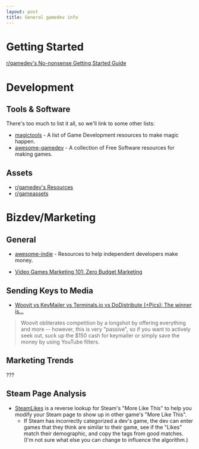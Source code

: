 ```yaml
---
layout: post
title: General gamedev info
---
```


# Getting Started

[r/gamedev's No-nonsense Getting Started Guide](https://www.reddit.com/r/gamedev/wiki/getting_started)


# Development

## Tools & Software

There's too much to list it all, so we'll link to some other lists:

* [magictools](https://github.com/ellisonleao/magictools) - A list of Game Development resources to make magic happen.
* [awesome-gamedev](https://github.com/Calinou/awesome-gamedev) - A collection of Free Software resources for making games.


## Assets

* [r/gamedev's Resources](https://www.reddit.com/r/gamedev/wiki/faq#wiki_resources)
* [r/gameassets](https://www.reddit.com/r/gameassets/)


# Bizdev/Marketing

## General

* [awesome-indie](https://github.com/mezod/awesome-indie) - Resources to help independent developers make money.

* [Video Games Marketing 101: Zero Budget Marketing](https://www.reddit.com/r/gamedev/comments/ah91c9/im_a_video_games_marketer_and_ive_decided_to/)


## Sending Keys to Media

* [Woovit vs KeyMailer vs Terminals.io vs DoDistribute (+Pics): The winner is...](https://www.reddit.com/r/gamedev/comments/6llny9/woovit_vs_keymailer_vs_terminalsio_vs/)

> Woovit obliterates competition by a longshot by offering everything and more -- however, this is very "passive", so if you want to actively seek out, suck up the $150 cash for keymailer or simply save the money by using YouTube filters. 


## Marketing Trends

???


## Steam Page Analysis

* [SteamLikes](https://www.reddit.com/r/gamedev/comments/av1frk/steam_likes_service_that_shows_recommendations_on/) is a reverse lookup for Steam's "More Like This" to help you modify your Steam page to show up in other game's "More Like This".
    * If Steam has incorrectly categorized a dev's game, the dev can enter games that they think are similar to their game, see if the "Likes" match their demographic, and copy the tags from good matches. (I'm not sure what else you can change to influence the algorithm.)


